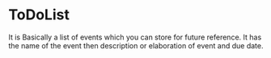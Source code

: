 # ToDoList
It is Basically a list of events which you can store for future reference.
It has the name of the event then description or elaboration of event and due date.
